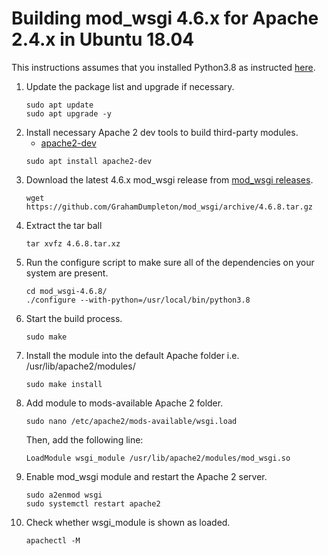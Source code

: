 # Building mod_wsgi 4.6.x for Apache 2.4.x in Ubuntu 18.04

This instructions assumes that you installed Python3.8 as instructed [here](build_python.md). 

1. Update the package list and upgrade if necessary.
     ```shell script
     sudo apt update
     sudo apt upgrade -y
     ```
1. Install necessary Apache 2 dev tools to build third-party modules.
    - [apache2-dev](https://packages.ubuntu.com/bionic/apache2-dev)
    ```shell script
    sudo apt install apache2-dev
    ```
1. Download the latest 4.6.x mod_wsgi release from [mod_wsgi releases](https://github.com/GrahamDumpleton/mod_wsgi/releases).
    ```shell script
    wget https://github.com/GrahamDumpleton/mod_wsgi/archive/4.6.8.tar.gz
    ```
1. Extract the tar ball
    ```shell script
    tar xvfz 4.6.8.tar.xz
    ```
1. Run the configure script to make sure all of the dependencies on your system are present.
    ```shell script
    cd mod_wsgi-4.6.8/
    ./configure --with-python=/usr/local/bin/python3.8
    ```
1. Start the build process.
    ```shell script
    sudo make
    ```
1. Install the module into the default Apache folder i.e. /usr/lib/apache2/modules/
    ```shell script
    sudo make install
    ```
1. Add module to mods-available Apache 2 folder.
    ```shell script
    sudo nano /etc/apache2/mods-available/wsgi.load
    ```
    Then, add the following line:
    ```text
    LoadModule wsgi_module /usr/lib/apache2/modules/mod_wsgi.so
    ```
1. Enable mod_wsgi module and restart the Apache 2 server.
    ```shell script
    sudo a2enmod wsgi
    sudo systemctl restart apache2
    ```
1. Check whether wsgi_module is shown as loaded.
    ```shell script
    apachectl -M
    ```
